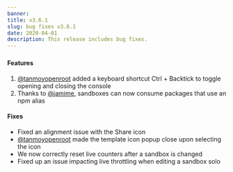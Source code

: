 ```yaml
---
banner:
title: v3.6.1
slug: bug fixes v3.6.1
date: 2020-04-01
description: This release includes bug fixes.
---
```


###

#### Features

1. [@tanmoyopenroot](https://github.com/codesandbox/codesandbox-client/pull/3738)
   added a keyboard shortcut Ctrl + Backtick to toggle opening and closing the
   console
2. Thanks to
   [@jamime](https://github.com/codesandbox/codesandbox-client/pull/3730),
   sandboxes can now consume packages that use an npm alias

#### Fixes

- Fixed an alignment issue with the Share icon
- [@tanmoyopenroot](https://github.com/codesandbox/codesandbox-client/pull/3759)
  made the template icon popup close upon selecting the icon
- We now correctly reset live counters after a sandbox is changed
- Fixed up an issue impacting live throttling when editing a sandbox solo
